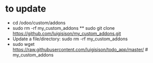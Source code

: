# to update
* cd /odoo/custom/addons
* sudo rm -rf my_custom_addons
** sudo git clone https://github.com/luigisison/my_custom_addons.git
* Update a file/directory: sudo rm -rf my_custom_addons
* sudo wget https://raw.githubusercontent.com/luigisison/todo_app/master/ # my_custom_addons
